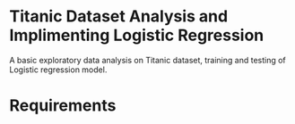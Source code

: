 # Titanic Dataset Analysis and Implimenting Logistic Regression
A basic exploratory data analysis on Titanic dataset, training and testing of Logistic regression model.

# Requirements

